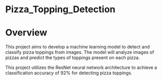 # Pizza_Topping_Detection 
# Overview 
This project aims to develop a machine learning model to detect and classify pizza toppings from images. The model will analyze images of pizzas and predict the types of toppings present on each pizza. 

This project utilizes the ResNet neural network architecture to achieve a classification accuracy of 92% for detecting pizza toppings.
